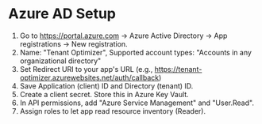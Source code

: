 # Azure AD Setup

1. Go to https://portal.azure.com → Azure Active Directory → App registrations → New registration.
2. Name: "Tenant Optimizer", Supported account types: "Accounts in any organizational directory"
3. Set Redirect URI to your app's URL (e.g., https://tenant-optimizer.azurewebsites.net/auth/callback)
4. Save Application (client) ID and Directory (tenant) ID.
5. Create a client secret. Store this in Azure Key Vault.
6. In API permissions, add "Azure Service Management" and "User.Read".
7. Assign roles to let app read resource inventory (Reader).